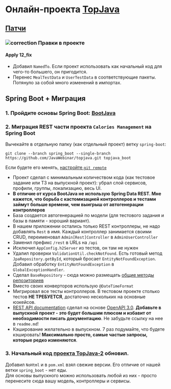 # Онлайн-проекта <a href="https://github.com/JavaWebinar/topjava">TopJava</a>

## [Патчи](https://drive.google.com/drive/u/1/folders/1ZsPX879m6x4Va0Wy3D1EQIBsnZUOOvao)

### ![correction](https://cloud.githubusercontent.com/assets/13649199/13672935/ef09ec1e-e6e7-11e5-9f79-d1641c05cbe6.png) Правки в проекте

#### Apply 12_fix

- Добавил `NamedTo`. Если проект использовать как начальный код для чего-то большего, он пригодится.
- Перенес `MealTestData` и `UserTestData` в соответствующие пакеты. Потянуло за собой много изменений в импортах.

## Spring Boot + Миграция

### 1. Пройдите основы Spring Boot: [BootJava](https://javaops.ru/view/bootjava)

### 2. Миграция REST части проекта `Calories Management` на Spring Boot

Вычекайте в отдельную папку (как отдельный проект) ветку `spring-boot`:

```
git clone --branch spring_boot --single-branch https://github.com/JavaWebinar/topjava.git topjava_boot
```  

Если будете его менять, [настройте `git remote`](https://javaops.ru/view/bootjava/lesson01#project)

- Проект сделал с минимальным количеством кода (как тестовое задание или ТЗ на выпускной проект): убрал слой сервисов, профили, группы, локализацию, весь UI.
- **В отличие от курса BootJava не использую Spring Data REST. Мне кажется, что борьба с кастомизацией контроллеров и тестами займут больше времени, чем выигрыш от автогенерации контроллеров**
- База создается автогенерацией по модели (для тестового задания и базы в памяти - хороший вариант).
- В нашем приложении остались только REST контроллеры, не надо добавлять `Rest` в имя. Каждый контроллер занимается своими CRUD, переименовал `Admin[Rest]Controller` в `AdminUserController`
- Заменил префикс `/rest` в URLs на `/api`
- Исключил `AppConfig.h2Server` из тестов, он там не нужен
- Удалил проверки `ValidationUtil.checkNotFound`. Есть готовый метод `JpaRepository.getById`, который бросает `EntityNotFoundException`. Добавил обработку `EntityNotFoundException`
  в `GlobalExceptionHandler`.
- Сделал `BaseRepository` - сюда можно размещать [общие методы репозиториев](https://stackoverflow.com/questions/42781264/multiple-base-repositories-in-spring-data-jpa)
- Вместо своих конверторов использую `@DateTimeFormat`
- Мигрировал все тесты контроллеров. В тестовом проекте столько тестов **НЕ ТРЕБУЕТСЯ**, достаточно нескольких на основные юзкейсов.
- [REST API documentation](http://localhost:8080/swagger-ui.html) сделал на основе [OpenAPI 3.0](https://javaops.ru/view/bootjava/lesson06#openapi). **Добавьте в выпускной проект - это будет большим
  плюсом и избавит от необходимости писать документацию**. Не забудьте ссылку на нее в `readme.md`!
- Кэширование желательно в выпускном. 7 раз подумайте, что будете кэшировать! **Максимально просто, самые частые запросы, которые редко изменяются**.

### 3. Начальный код [проекта TopJava-2](https://github.com/JavaOPs/topjava2) обновил.

Добавил `NoHtml` и в `pom.xml` взял свежие версии. Его отличие от нашей ветки `spring_boot` - нет еды.    
Для основы выпускного можно использовать любой из них - просто перенесите сюда вашу модель, контроллеры и сервисы. 